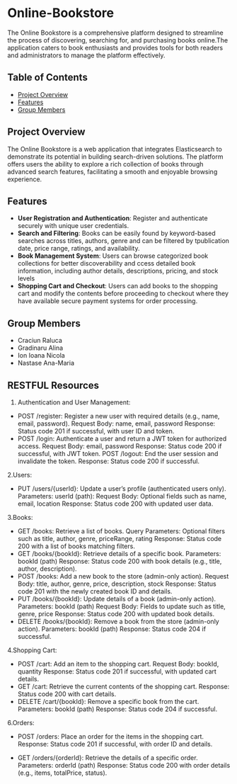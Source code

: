 # Online-Bookstore

The Online Bookstore is a comprehensive platform designed to streamline the process of discovering, searching for, and purchasing books online.The application caters to book enthusiasts and provides tools for both readers and administrators to manage the platform effectively.

## Table of Contents

- [Project Overview](#project-overview)
- [Features](#features)
- [Group Members](#group-members)

## Project Overview 
The Online Bookstore is a web application that integrates Elasticsearch to demonstrate its potential in building search-driven solutions. The platform offers users the ability to explore a rich collection of books through advanced search features, facilitating a smooth and enjoyable browsing experience.

## Features
- **User Registration and Authentication**: Register and authenticate securely with unique user credentials.
- **Search and Filtering**: Books can be easily found by keyword-based searches across titles, authors, genre and can be filtered by tpublication date, price range, ratings, and availability.
- **Book Management System**: Users can browse categorized book collections for better discoverability and ccess detailed book information, including author details, descriptions, pricing, and stock levels
- **Shopping Cart and Checkout**: Users can add books to the shopping cart and modify the contents before proceeding to checkout where they have available secure payment systems for order processing.


## Group Members
- Craciun Raluca
- Gradinaru Alina
- Ion Ioana Nicola
- Nastase Ana-Maria

## RESTFUL Resources
1. Authentication and User Management:
   
- POST /register: 
Register a new user with required details (e.g., name, email, password).
Request Body: name, email, password
Response: Status code 201 if successful, with user ID and token.
- POST /login:
Authenticate a user and return a JWT token for authorized access.
Request Body: email, password
Response: Status code 200 if successful, with JWT token.
POST /logout:
End the user session and invalidate the token.
Response: Status code 200 if successful.

2.Users:

- PUT /users/{userId}:
Update a user’s profile (authenticated users only).
Parameters: userId (path):
Request Body: Optional fields such as name, email, location
Response: Status code 200 with updated user data.

3.Books:

- GET /books:
Retrieve a list of books.
Query Parameters: Optional filters such as title, author, genre, priceRange, rating
Response: Status code 200 with a list of books matching filters.
- GET /books/{bookId}:
Retrieve details of a specific book.
Parameters: bookId (path)
Response: Status code 200 with book details (e.g., title, author, description).
- POST /books:
Add a new book to the store (admin-only action).
Request Body: title, author, genre, price, description, stock
Response: Status code 201 with the newly created book ID and details.
- PUT /books/{bookId}:
Update details of a book (admin-only action).
Parameters: bookId (path)
Request Body: Fields to update such as title, genre, price
Response: Status code 200 with updated book details.
- DELETE /books/{bookId}:
Remove a book from the store (admin-only action).
Parameters: bookId (path)
Response: Status code 204 if successful.

4.Shopping Cart:

- POST /cart:
  Add an item to the shopping cart.
Request Body: bookId, quantity
Response: Status code 201 if successful, with updated cart details.
- GET /cart:
  Retrieve the current contents of the shopping cart.
Response: Status code 200 with cart details.
- DELETE /cart/{bookId}:
Remove a specific book from the cart.
Parameters: bookId (path)
Response: Status code 204 if successful.

6.Orders:

- POST /orders:
Place an order for the items in the shopping cart.
Response: Status code 201 if successful, with order ID and details.

- GET /orders/{orderId}:
Retrieve the details of a specific order.
Parameters: orderId (path)
Response: Status code 200 with order details (e.g., items, totalPrice, status).







